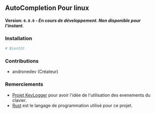 ## AutoCompletion Pour linux

#### Version: `0.0.0` - *En cours de développement. Non disponible pour l'instant.*

### Installation
```bash
# Bientôt
```

### Contributions
- andronedev (Créateur)


### Remerciements
- [Projet KeyLogger](https://github.com/gsingh93/keylogger/) pour avoir l'idée de l'utilisation des evenements du clavier.
- [Rust](https://rust-lang.com/) est le langage de programmation utilisé pour ce projet.
